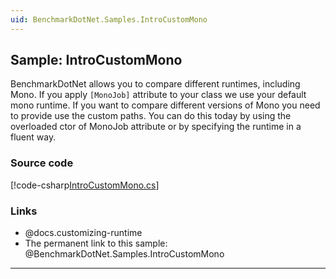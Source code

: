 ```yaml
---
uid: BenchmarkDotNet.Samples.IntroCustomMono
---
```


## Sample: IntroCustomMono

BenchmarkDotNet allows you to compare different runtimes, including Mono.
If you apply `[MonoJob]` attribute to your class we use your default mono runtime.
If you want to compare different versions of Mono you need to provide use the custom paths.
You can do this today by using the overloaded ctor of MonoJob attribute or by specifying the runtime in a fluent way.

### Source code

[!code-csharp[IntroCustomMono.cs](../../../samples/BenchmarkDotNet.Samples/IntroCustomMono.cs)]

### Links

* @docs.customizing-runtime
* The permanent link to this sample: @BenchmarkDotNet.Samples.IntroCustomMono

---